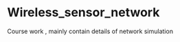 Wireless_sensor_network
=======================

Course work , mainly contain details of network simulation
